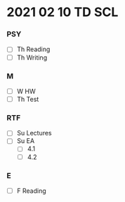 # 2021 02 10 TD SCL

### PSY
- [ ] Th Reading
- [ ] Th Writing

### M
- [ ] W  HW
- [ ] Th Test

### RTF
- [ ] Su Lectures
- [ ] Su EA
  - [ ] 4.1
  - [ ] 4.2

### E
- [ ] F  Reading